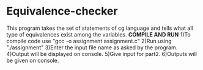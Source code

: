 # Equivalence-checker
This program takes the set of statements of cg language and tells what all type of equivalences exist among the variables.
******COMPILE AND RUN******
1)To compile code use "gcc -o assignment assignment.c"
2)Run using "./assignment"
3)Enter the input file name as asked by the program.
4)Output will be displayed on console.
5)Give input for part2.
6)Outputs will be given on console.
